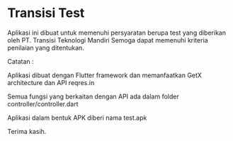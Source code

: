 # Transisi Test

Aplikasi ini dibuat untuk memenuhi persyaratan berupa test yang diberikan oleh PT. Transisi Teknologi Mandiri Semoga dapat memenuhi kriteria penilaian yang ditentukan.

Catatan :

Aplikasi dibuat dengan Flutter framework dan memanfaatkan GetX architecture dan API reqres.in

Semua fungsi yang berkaitan dengan API ada dalam folder controller/controller.dart

Aplikasi dalam bentuk APK diberi nama test.apk

Terima kasih.
